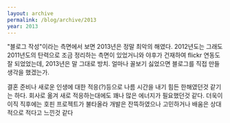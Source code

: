 ```yaml
---
layout: archive
permalink: /blog/archive/2013
year: 2013
---
```


"블로그 작성"이라는 측면에서 보면 2013년은 정말 최악의 해였다. 2012년도는 그래도 2011년도의 탄력으로 조금 정리하는 측면이 있었거니와 야후가 건재하여 flickr 연동도 잘 되었었는데, 2013년은 말 그대로 방치. 얼마나 꼴보기 싫었으면 블로그를 직접 만들 생각을 했겠는가.

결혼 준비나 새로운 인생에 대한 적응(?)등으로 나름 시간을 내기 힘든 한해였던것 같기는 하다. 회사로 옮겨 새로 적응하는대에도 꽤나 많은 에너지가 필요했던것 같다. 더욱이 이직 직후에는 호핀 프로젝트가 불타올라 개발은 잔뜩하였으나 고민하거나 배움은 상대적으로 적다고 느낀것 같다
